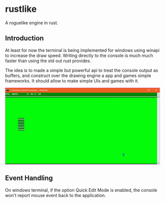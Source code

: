 # rustlike
A roguelike engine in rust.

## Introduction
At least for now the terminal is being implemented for windows using winapi to increase the
draw speed. Writing directly to the console is much much faster than using the std out rust
provides.

The idea is to made a simple but powerful api to treat the console output as buffers, and
construct over the drawing engine a app and games simple frameworks. It should allow to make
simple UIs and games with it.

![current screen](current_screen.png)


## Event Handling
On windows terminal, if the option Quick Edit Mode is enabled, the console won't report mouse
event back to the application.